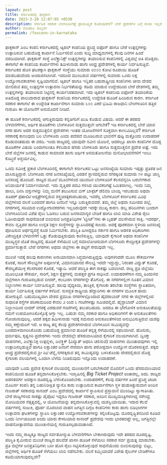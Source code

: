 ```yaml
---
layout: post
title: ಕರ್ನಾಟಕದಲ್ಲಿ ಫಾಕ್ಸಕಾನ
date: 2023-3-20 12:07:05 +0530
description: ಕರ್ನಾಟಕ ಸರಕಾರ ಬೆಂಗಳೂರಿಗಷ್ಟೆ ಪ್ರಾಮುಖ್ಯತೆ ಕೊಡುವುದೇಕೆ? ಬೇರೆ ಪ್ರದೇಶಗಳ ಬಗ್ಗೆ ಕಾಳಜಿ ಇಲ್ಲವೆ? ಕರ್ನಾಟಕ ಬೆಂಗಳೂರಿಗಷ್ಟೇ ಸಿಮಿತವಲ್ಲ
author: ಗೋಪಾಲ ಕುಲ್ಕರ್ಣಿ
permalink: /foxconn-in-karnataka
---
```


ಫಾಕ್ಸಕಾನ್ ಎಂಬ ಕಂಪನಿ ಕರ್ನಾಟಕದಲ್ಲಿ ಆ್ಯಪಲ್ ಕಂಪನಿಯ ಪ್ರಸಿದ್ಧ ಐಫೊನ್ ಹಾಗೂ ಬೇರೆ ಉತ್ಪನ್ನಗಳನ್ನು ಉತ್ಪಾದಿಸುವ ಬಹುದೊಡ್ದ ಕಾರ್ಖಾನೆ ನಿರ್ಮಿಸಲಿದೆ ಎಂದು ಸುದ್ದಿ ಮಾಧ್ಯಮಗಳಲ್ಳಿ ಕೆಲವು ದಿನಗಳ ಹಿಂದೆ ವರದಿಯಾಗಿದೆ. ಫಾಕ್ಸಕಾನ್ ಸಂಸ್ಥೆ ಎಲೆಕ್ಟ್ರಾನಿಕ್ಸ್ ಉತ್ಪನ್ನಗಳನ್ನು ತಯಾರಿಸುವ ಕಂಪನಿಗಳಲ್ಲಿ ವಿಶ್ವದಲ್ಲೆ ಅತಿ ದೊಡ್ಡದು. ಈಗಾಗಲೆ ಈ ಕಂಪನಿಯ ಕಾರ್ಖಾನೆಗಳು ತಮಿಳುನಾಡು ಹಾಗು ಆಂಧ್ರ ಪ್ರದೇಶಗಳಲ್ಲಿ ಕಾರ್ಯ ನಿರ್ವಹಿಸುತ್ತಿವೆ. ಕರ್ನಾಟಕದ ಹೊಸ ಘಟಕಕ್ಕಾಗಿ ಫಾಕ್ಸಕಾನ್ ಸಂಸ್ಥೆಯು ಸುಮಾರು ೮೦೦೦ ಕೋಟಿ ರೂಪಾಯಿ ಹೂಡಿಕೆ ಮಾಡಬಹುದೆಂದು ಅಂದಾಜಿಸಲಾಗಿದೆ. ಇದರಿಂದ ಮುಂಬರುವ ವರ್ಷಗಳಲ್ಲಿ ಸುಮಾರು ಒಂದು ಲಕ್ಷ ಉದ್ಯೋಗಾವಕಾಶಗಳು ಸೃಷ್ಟಿಯಾಗಲಿವೆ. ಆ್ಯಪಲ್ ಹಾಗೂ ಇನ್ನಿತರ ಬಹುರಾಷ್ಟ್ರೀಯ ಕಂಪನಿಗಳು ಚೀನಾ ದೇಶದ ಮೇಲಿರುವ ತಮ್ಮ ಉತ್ಪನ್ನಗಳ ಉತ್ಪಾದನಾ ನಿರ್ಭರತೆಯನ್ನು ಕಡಿಮೆ ಮಾಡುವ ಉದ್ದೇಶದಿಂದ ಬೇರೆ ದೇಶಗಳಲ್ಲಿ ತಮ್ಮ ಉತ್ಪನ್ನಗಳನ್ನು ತಯಾರಿಸುವ ನಿಟ್ಟಿನಲ್ಲಿ ಕಾರ್ಯನಿರತವಾಗಿವೆ. ಇದು ಆ್ಯಪಲ್ ಕಂಪನಿಯ ಐಫೋನ್ ತಯಾರಿಕೆಯ ಅತಿದೊಡ್ಡ ಪಾಲುದಾರಾದ ಫಾಕ್ಸಕಾನ್ ಕಂಪನಿಯ ಕರ್ನಾಟಕದಲ್ಲಿ ಉದ್ದೇಶಿತ ಹೂಡಿಕೆ ಹಿಂದಿರುವ ಕಾರಣ. ಕರ್ನಾಟಕ ಸರಕಾರ ಈಗಾಗಲೆ ಈ ಉದ್ದೇಶಿತ ಕಾರ್ಖಾನೆಗಾಗಿ ಸುಮಾರು ೩೦೦ ಎಕರೆ ಭೂಮಿ ರಾಜಧಾನಿ ಬೇಂಗಳೂರಿನ ಹತ್ತಿರ ಗುರುತಿಸಿ ಈ ಯೋಜನೆಗೆ ಅನುಮೊದನೆ ನೀಡಿದೆ.

ಈ ಹೂಡಿಕೆ ಕರ್ನಾಟಕದಲ್ಲಿ ಆಗುತ್ತಿರುವುದು ಕನ್ನಡಿಗರಿಗೆ ಖುಷಿ ಕೊಡುವ ವಿಷಯ. ಆದರೆ ಈ ತರಹದ ಬೆಳವಣಿಗೆಗಳು, ಆರ್ಥಿಕ ಹೂಡಿಕೆಗಳು ಬೆಂಗಳೂರಿನ ಸುತ್ತಮುತ್ತಲೇ ಆಗಬೇಕೆ? ಇಡಿ ಕರ್ನಾಟಕದಲ್ಲಿ ಬೇರೆ ಯಾವ ನಗರ ಹಾಗು ಅದರ ಸುತ್ತಮುತ್ತಲಿನ ಪ್ರದೇಶಗಳು ಇಂತಹ ಯೋಜನೆಗಳಿಗೆ ಸೂಕ್ತವಾಗಿ ಕಾಣುವಿದಿಲ್ಲವೆ? ಕರ್ನಾಟಕ ಸರಕಾರಕ್ಕೆ ಕಾಣುವುದು ಬರಿ ಬೆಂಗಳೂರು ಎಂದು ಪದೆಪದೆ ಮೂಡಿಬರುವ ಭಾವನೆಗೆ ಪುಷ್ಟಿ ಮತ್ತೊಂದು ಉದಾಹರಣೆ ಕೊಡುವಂತಹುದು ಈ ವರದಿ. ಇಂದು ರಾಜ್ಯದಲ್ಲಿ ಯಾವುದೇ ನವೀನ ಯೊಜನೆ, ಆದರಲ್ಲೂ ಖಾಸಗಿ ಕಂಪನಿಗಳ ದೊಡ್ದ ಹೂಡಿಕೆಗಳ ವಿಷಯ ಬಂದಾಗಲಂತೂ ಕೆಳಿಬರುವ ಹೆಸರು ಬೆಂಗಳೂರು ಹಾಗೂ ಸುತ್ತಮುತ್ತಲಿನ ಪ್ರದೇಶ ಅಷ್ಟೆ. ಇದು ಬೇರೆ ಜಿಲ್ಲೆಗಳ ಜನರಲ್ಲಿ ಕಾಡುವ ಸಾಮಾಜಿಕ ಹಾಗು ಆರ್ಥಿಕ ಅಸಮತೋಲನೆಯ ಮನೋಭಾವನೆಗಳಿಗೆ ಇಂಬು ಕೊಟ್ಥರೆ ಅಶ್ಚರ್ಯವಿಲ್ಲ.

ಒಂದು ಸಮೀಕ್ಷೆ ಪ್ರಕಾರ ಬೆಂಗಳೂರಿನಲ್ಲಿ ಈಗಾಗಲೇ ಕರ್ನಾಟಕದ ಒಟ್ಟು ಜನಸಂಖ್ಯೆಯ ಸುಮಾರು ಇಪ್ಪತ್ತು ಪ್ರತಿಶತ ಜನ ವಾಸಿಸುತ್ತಿದ್ದಾರೆ. ಬೆಂಗಳೂರು ನಗರ ಜನಸಂಖ್ಯೆಯಲ್ಲಿ ಎರಡನೆ ಸ್ಥಾನದಲ್ಲಿರುವ ನಗರಕ್ಕಿಂತ ಸುಮಾರು ೧೪ ಪಟ್ಟು ಜಾಸ್ತಿ ಜನಸಂಖ್ಯೆ ಹೊಂದಿದೆ. ರಾಜ್ಯದ ಮೂಲೆ ಮೂಲೆಗಳಿಂದ ಯುವಜನ ಬೆಂಗಳೂರಿಗೆ ಕೆಲಸವನ್ನರಿಸಿ ಬರಬೇಗಕಾದ ಅನಿವಾರ್ಯತೆ ನಿರ್ಮಾಣವಾಗಿದೆ. ಇದು ವೃತ್ತಿಪರ ಪದವಿ ಗಳಿಸಿದ ಯುವಕರಿಗಷ್ಟೆ ಸಿಮಿತವಾಗಿಲ್ಲ. ಇಂದು ನಿಮ್ಮ ಹಾಲು, ದಿನಸಿ ವಸ್ತುಗಳನ್ನು ನಿಮ್ಮ ಮನೆಗೆ ತಲುಪಿಸುವ *ಬಿಗ್ ಬಾಸ್ಕೆಟ್* ಡೆಲಿವರಿ ಬಾಯ್ಸ ಇರಬಹುದು ಅಥವಾ *ಸೂಪರ್ ಸ್ಪೆಷಾಲಿಟಿ* ಆಸ್ಪತ್ರೆಗಳಲ್ಲಿರುವ ಶಸ್ತ್ರಚಿಕಿತ್ಸಕರಿರಬಹುದು, ಇವರೆಲ್ಲ ಬೆಂಗಳೂರಿಗೆ ಕರ್ನಾಟಕದ ವಿವಿಧ ಜಿಲ್ಲೆಗಳಿಂದ ವಲಸೆ ಬಂದವರೆ ಹಾಗೂ ದಿನೆದಿನೆ ಇನ್ನೂ ಬರುತ್ತಿರುವವರೆ. ತಮ್ಮ ಜಿಲ್ಲೆ ಅಥವಾ ಸಮೀಪದ ಜಿಲ್ಲೆ, ನಗರಗಳಲ್ಲಿ ಸರಿಯಾದ ಉದ್ಯೋಗಾವಕಶಗಳು ಇಲ್ಲದಿರುವುದೇ ಇದಕ್ಕೇ ಮುಖ್ಯ ಕಾರಣ. ಹಬ್ಬ ಹರಿದಿನಗಳು ಬಂದಾಗ ಬೆಂಗಳೂರಿನಿಂದ ವಿಶೆಷ ರೈಲು ಓಡಿಸಲು ಬರುವ ಜನಸಾಮಾನ್ಯರ ಬೇಡಿಕೆ ಹಾಗೂ ಲಾಬಿ ಮಾಡಿ ವಿಶೇಷ ರೈಲು ಓಡಿಸಿರುವುದೇ ಸಾಧನೆಯಂತೆ ಬಿಂಬಿಸುವ ಜನಪ್ರತಿನಿಧಿಗಳ 'ಟ್ವೀಟ್'ಗಳು ಈ ಬೃಹತ್ ವಲಸೆಗಿರುವ ಸಾಕ್ಷಿ. ಇದರರ್ಥ, ಕೇವಲ ವೃತ್ತಿಪರ ಹಾಗೂ ಉನ್ನತ ಶಿಕ್ಷಣ ಸಂಸ್ಥೆಗಳನ್ನು ಸ್ಥಾಪಿಸಿದರಷ್ಟೆ ಸಾಲದು. ಅದಕ್ಕೆ ಪೂರಕವಾಗಿ ಸ್ಥಳೀಯ ಜನಸಂಖ್ಯೆ ಪೋಷಿಸುವ ಅರ್ಥವ್ಯವಸ್ಥೆ ಕೂಡ ನಿರ್ಮಿಸಬೇಕು. ಪರಿಸ್ಥಿತಿ ಹಿಗೀದ್ದರೂ ಸರ್ಕಾರ ಹಾಗೂ ಆಡಳಿತ ಅಧಿಕಾರಿಗಳು ವಿಕೇಂದ್ರಿಕೃತ ಬೆಳವಣಿಗೆಗೆ ಒತ್ತು ಕೆೊಡುವುತ್ತಿರುವುದು ಕಾಣಿಸುತ್ತಿಲ್ಲ. ಯಾವುದೇ ಕೈಗಾರಿಕೆ ಅಥವಾ ಕಂಪನಿಗಳ ಮುಖ್ಯಸ್ಥರ ಜೊತೆ ರಾಜ್ಯದಲ್ಲಿ ಹೂಡಿಕೆ ಸೆಳೆಯುವ ಬಗ್ಗೆ ಸಮಾಲೋಚಿಸುವಾಗ ಬೆಂಗಳೂರು ಕೇಂದ್ರೀಕೃತ ಪ್ರದೇಶಗಳನ್ನೇ ಪ್ರದರ್ಶಿಸುತ್ತಾರೆ. ಬೇರೆ ನಗರಗಳು ಅಥವಾ ಜಿಲ್ಲೆಗಳು ಈ ಪಟ್ಟಿಗೆ ಸೇರುವುದೇ ಇಲ್ಲ.

ಮುಂಚೆ ಇದಕ್ಕೆ ಹಲವು ಕಾರಣಗಳು ಅನಾಯಾಸವಾಗಿ ಸಿದ್ಧವಾಗಿರುತ್ತಿದ್ದವು. ಅವುಗಳೆಂದರೇ ಮೂಲ ಸೌಕರ್ಯಗಳ ಕೊರತೆ, ಸಾರಿಗೆ ಸೌಲಭ್ಯಗಳ ಅಪೂರ್ಣತೆ, ವಿಮಾನಯಾನದ ಸೌಲಭ್ಯ ಇರದೇ ಇದ್ದುದ್ದು, ನಿರಂತರ ವಿದ್ಯುತ್ ಕೊರತೆ, ಕೌಶಲ್ಯತೆಯುಳ್ಳ ಕೆಲಸಗಾರರ ಕೊರತೆ, ಇತ್ಯಾದಿ. ಆದರೆ ಪರಿಸ್ಥಿತಿ ಈಗ ಸಾಕಷ್ಟು ಬದಲಾಗಿದೆ. ರಾಜ್ದ ಪ್ರತಿ ಜಿಲ್ಲೆಯು ಮೂಲಭೂತ ಸೌಕರ್ಯ, ಸಾರಿಗೆ, ಶಿಕ್ಷಣ ಕ್ಷೆತ್ರಗಳಲ್ಲಿ ಮಹತ್ತರ ಪ್ರಗತಿ ಸಾಧಿಸಿವೆ. ಉದಾಹರಣೆಗಾಗಿ ನಮ್ಮ ಹಿಂದುಳಿದ ಜಿಲ್ಲೆಗಳಾಗಿ ಗುರುತಿಸಲ್ಪಡುವ ಬೀದರ್, ಕಲಬುರಗಿ ನಗರಗಳನ್ನೇ ತೆೊಗೊಳ್ಳಿ. ಈ ನಗರಗಳಲ್ಲೀಗ ನೂತನ ವಿಮಾನ ನಿಲ್ದಾಣಗಳು ಕಾರ್ಯ ನಿರ್ವಹಿಸುತ್ತಿವೆ. ಹಲವು ವೈದ್ಯಕಿಯ, ತಾಂತ್ರಿಕ, ಕೈಗಾರಿಕಾ ತರಬೇತು ಸಂಸ್ಥೆಗಳು ಸ್ಥಾಪಿತವಾಗಿ, ಕಾರ್ಯ ನಿರ್ವಹಿಸುತ್ತ ವರ್ಷಗಳೆ ಕಳೆದಿವೆ.  ಸುಸಜ್ಜಿತ ರಾಷ್ಟ್ರೀಯ ಹೆದ್ದಾರಿಗಳು ಈ ನಗರಗಳ ಮೂಲಕ ಹಾದು ಹೋಗುತ್ತಿವೆ. ಬಹುಮುಖ್ಯವಾಗಿ ದೇಶದ ಪ್ರಮುಖ ನಗರಗಳಲ್ಲೊಂದಾದ ಹೈದರಾಬಾದ್ ನಗರ ಈ ಜಿಲ್ಲೆಗಳಲ್ಲಿಂದ ಸುಧಾರಿತ ರಸ್ತೆಗಳ ಪರಿಣಾಮದಿಂದ ಕೇವಲ ೨ ರಿಂದ ೩ ಗಂಟೆಗಳಷ್ಟು ಸಮಿಪದಲ್ಲಿದೆ. ಹೈದ್ರಾಬಾದ್ ವಿಮಾನ ನಿಲ್ದಾಣದಿಂದ ಬೀದರ್ ನಗರಕ್ಕೆ ಎರಡುವರೆ ಗಂಟೆಗಳಲ್ಲಿ ತಲುಪಬಹುದು. ಆದರೂ ಈ ಭೌಗೋಳಿಕ ಅನುಕೂಲತೆಯನ್ನು ನಮಗೆ ಉಪಯೋಗಿಸಿಕೊಳ್ಳೊಕ್ಕೆ ಆಗ್ತಾ ಇಲ್ಲ. ಬಹುಶಃ ನಮ್ಮ ಸರಕಾರ ಹಾಗೂ ಅಧಿಕಾರಿಗಳಿಗೆ ಈ ಅನುಕೂಲತೆಗಳು ಗೋಚರಿಸುವುದಿಲ್ಲ. ಆದರೆ ಪಕ್ಕದ ತಮಿಳುನಾಡು ಇದಕ್ಕೆ ಸಮನಾದ ಅನುಕೂಲತೆಗಳಿಂದ ಅನುಭವಿಸುತ್ತಿರುವ ಯಶಸ್ಸು ನಮ್ಮ ಕಣ್ಣೇದುರಿಗೆ ಇದೆ. ಆ ರಾಜ್ಯ ತನ್ನ ಕೆಲವು ಪ್ರದೇಶಗಳಿಗಿರುವ ಬೆಂಗಳೂರಿನ ಸಾಮಿಪ್ಯವನ್ನೇ ಬಂಡವಾಳವಾಗಿರಿಸಿಕೊಂಡು ಬಹುದೊಡ್ಡ ಪ್ರಮಾಣದ ಹೂಡಿಕೆ ತನ್ನತ್ತ ಸೆಳೆಯುವಲ್ಲಿ ಸಫಲವಾಗಿದೆ. ಹೊಸುರು, ಧರ್ಮಪುರಿ, ಕೃಷ್ಣಗಿರಿ ಪ್ರದೇಶಗಳು ಇಂದು ದೇಶದಲ್ಲೇ ಹೆಸರುವಾಸಿಯಾದ ಕೈಗಾರಿಕೆ ವಲಯಗಳಾಗಿವೆ. ದ್ವಿಚಕ್ರ ವಾಹನಗಳು, ಎಲೆಕ್ಥ್ರಾನಿಕ್ಸ ಉತ್ಪನ್ನಳು, ಎಲೆಕ್ಥ್ರಿಕ್ (ವಿದ್ಯುತ್ ಆಧರಿಸಿ ಚಲಿಸುವ) ವಾಹನಗಳು ಮುಂತಾದವುಗಳು ಇಲ್ಲಿ ಉತ್ಪಾದಿಸಲ್ಪಡುತ್ತಿವೆ ಹಾಗೂ ಲಕ್ಷಾಂತರ ಜನರಿಗೆ ನೇರವಾಗಿ ಹಾಗು ಪರೋಕ್ಷವಾಗಿ ಉದ್ಯೋಗ ದೊರಕಿಸುತ್ತವೆ. ಪಕ್ಕದ ಆಂಧ್ರ ಪ್ರದೇಶದಲ್ಲಿರುವ *ಶ್ರೀ ಸಿಟಿ* ಚೆನ್ನೈ ನಗರಕ್ಕಿರುವ ತನ್ನ ಸಾಮಿಪ್ಯವನ್ನು ಬಳಸಿಕೊಂಡು ದೇಶದಲ್ಲಿರುವ ದೊಡ್ಡ ಕೈಗಾರಿಕಾ ವಲಯಗಳಲ್ಲಿ ಒಂದಾಗಿ ಬೆಳೆದು ನಿಂತಿರುವುದು ಇನ್ನೊಂದು ಉದಾಹರಣೆ.

ಯಾವುದೇ ಒಂದು ಪ್ರದೇಶ ಕೈಗಾರಿಕೆ ವಲಯದಲ್ಲಿ ಮುಂಚುಣಿಗೆ ಬರಬೇಕಾದರೆ ಮೊದಲಿಗೆ ಒಂದು ಹೆಸರುವಾಸಿಯಾದ ಕಂಪನಿಯಿಂದ ಹೂಡಿಕೆ ತನ್ನದಾಗಿಸಿಕೊಳ್ಳಬೇಕು. ಇಂಗ್ಲಿಷಿನಲ್ಲಿ *Big Ticket Project* ಅಂತಾರಲ್ಲ, ಅದು. ರಾಜ್ಯದ ಆಡಳಿತವರ್ಗ ಅದಕ್ಕಾಗಿ ದೂರದೃಷ್ಟಿ ಬೆಳೆಸಿಕೊಂಡಿರಬೇಕು. ಉದಾಹರಣೆಗೆ, ಕೆಲವು ವರ್ಷಗಳ ಹಿಂದೆ ಪ್ರಸಿದ್ಧ ಟಾಟಾ ಮೊಟರ್ಸ ಕಂಪನಿ ತನ್ನ ಬಹುನಿರೀಕ್ಷಿತ ನ್ಯಾನೊ ಕಾರು ಉತ್ಪಾದಿಸುವ ಕಾರ್ಖಾನೆಗಾಗಿ ಸ್ಥಳ ಹುಡುಕಿತ್ತುರುವಾಗ ಅಂದಿನ ಗುಜರಾತ್ ಸರಕಾರವು ಸಾನಂದ್ ಎಂಬ ಪ್ರದೇಶದಲ್ಲಿ ಕಾರ್ಖಾನೆ ಸ್ಥಾಪಿಸುವ ಪ್ರಸ್ತಾವಾನೆ ಮುಂದಿಟ್ಟು ಸ್ವಾಗಾತಿಸಿತು. ಬೇರೆ ರಾಜ್ಯಗಳಿಂದ ಸಾಕಷ್ಟು ಪೈಪೊಟಿ ಇದ್ದರೂ ಗುಜರಾತ್ ಸರಕಾರ, ಅಂದಿನ ಮುಖ್ಯಮಂತ್ರಿಗಳಾಗಿದ್ದ ನರೇಂದ್ರ ಮೋದಿಯವರ ನೆತೃತ್ವದಲ್ಲಿ, ಆ ಯೋಜನೆಯನ್ನು ತನ್ನದಾಗಿಸಿಕೊಳ್ಳುವಲ್ಲಿ ಯಶಸ್ವಿಯಾಯಿತು. ಇದಾದ ಕೆಲವೆ ವರ್ಷಗಳಲ್ಲಿ ಸುಜುಕಿ, ಫೊರ್ಡ ಮೊದಲಾದ ವಾಹನ ಜಗತ್ತಿನ ದಿಗ್ಗಜ ಕಂಪನಿಗಳು ಕಾರು ಹಾಗು ಬಿಡಿಭಾಗಗಳ ಉತ್ಪಾದನಾ ಘಟಕಗಳನ್ನು ಸ್ಥಾಪಿಸಿ ಲಕ್ಷಾಂತರ ಉದ್ಯೋಗಾವಕಾಶಗಳನ್ನು ಕಲ್ಪಿಸಿಕೊಟ್ಟವು. ದೂರದೃಷ್ಥಿತನದಿಂದ ಕೂಡಿದ ಒಂದು ನಿರ್ಣಯದಿಂದ ಅಂದು ಯಾರು ಕೇಳರಿಯಾದ ಸಾನಂದ್ ಪ್ರದೇಶವು ಇಂದು ಭಾರತವಷ್ತೇ ಅಲ್ಲ, ಜಗತ್ತಿನಲ್ಲೇ ವಾಹನೋತ್ಪಾದನೆಯ ಮುಂಚುಣಿಯಲ್ಲಿ ಗುರುತಿಸಲ್ಪಡುವಂತಾಗಿದೆ.

ಇಂದು ನಮ್ಮ ರಾಜ್ಯಕ್ಕೂ ರಾಜ್ಯದ ಸರ್ವತೋನ್ಮುಖ ಬೆಳವಣಿಗೆಗಾಗಿ ಬೇಕಾಗಿರುವುದು ಇದೇ ತರಹದ ದೂರದೃಷ್ಟಿ. ಪರಿಸ್ಥಿತಿ ಕೈಮೀರುವ ಮುಂಚೆ ರಾಜ್ಯದ ಹಲವೆಡೆ ಖಾಸಗಿ ಹೂಡಿಕೆ ಸೆಳೆಯಲು ಸರಕಾರ ಸರ್ವ ಪ್ರಯತ್ನ ಮಾಡಬೇಕು. ಪ್ರತಿ ಜಿಲ್ಲೆಗಳ ಜನಪ್ರತಿನಿಧಿಗಳು ಬರೀ ಹೊಸ ರೈಲು ಗಿಟ್ಟಿಸುಕೊಳ್ಳುವುದೆ ಸಾಧನೆಯೆಂದು ಬಿಂಬಿಸುವುದನ್ನು ಬಿಟ್ಟು, ಜಿಲ್ಲೆಗಳಲ್ಲಿ ಆರ್ಥಿಕ ಹೂಡಿಕೆ ಸೆಳೆಯಲು ಲಾಬಿ ನಡೆಸಬೇಕು. ವಲಸೆ ಕಮ್ಮಿಯಾದರೆ ವಿಶೇಷ ರೈಲುಗಳ ಬೇಡಿಕೆಗಳೂ ಕಡಿಮೆಯಾಗುವುದಲ್ಲವೇ?

